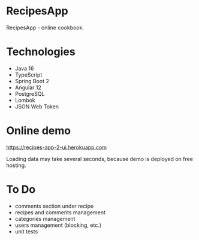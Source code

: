 # RecipesApp

RecipesApp - online cookbook.

# Technologies

* Java 16
* TypeScript
* Spring Boot 2
* Angular 12
* PostgreSQL
* Lombok
* JSON Web Token 

# Online demo

https://recipes-app-2-ui.herokuapp.com

Loading data may take several seconds, because demo is deployed on free hosting.

# To Do

* comments section under recipe
* recipes and comments management
* categories management
* users management (blocking, etc.)
* unit tests